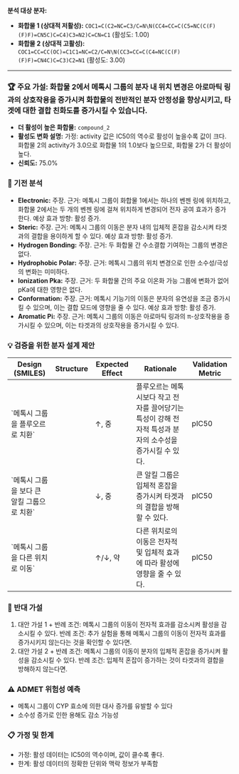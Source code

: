 **분석 대상 분자:**
- **화합물 1 (상대적 저활성):** `COC1=C(C2=NC=C3/C=N\N(CC4=CC=C(C5=NC(C(F)(F)F)=CN5C)C=C4)C3=N2)C=CN=C1` (활성도: 1.00)
- **화합물 2 (상대적 고활성):** `COC1=CC=CC(OC)=C1C1=NC=C2/C=N\N(CC3=CC=C(C4=NC(C(F)(F)F)=CN4C)C=C3)C2=N1` (활성도: 3.00)

---
### 🏆 주요 가설: 화합물 2에서 메톡시 그룹의 분자 내 위치 변경은 아로마틱 링과의 상호작용을 증가시켜 화합물의 전반적인 분자 안정성을 향상시키고, 타겟에 대한 결합 친화도를 증가시킬 수 있습니다.
- **더 활성이 높은 화합물:** `compound_2`
- **활성도 변화 설명:** 가정: activity 값은 IC50의 역수로 활성이 높을수록 값이 크다. 화합물 2의 activity가 3.0으로 화합물 1의 1.0보다 높으므로, 화합물 2가 더 활성이 높다.
- **신뢰도:** 75.0%


### 🔬 기전 분석
- **Electronic:** 주장. 근거: 메톡시 그룹이 화합물 1에서는 하나의 벤젠 링에 위치하고, 화합물 2에서는 두 개의 벤젠 링에 걸쳐 위치하게 변경되어 전자 공여 효과가 증가한다. 예상 효과 방향: 활성 증가.
- **Steric:** 주장. 근거: 메톡시 그룹의 이동은 분자 내의 입체적 혼잡을 감소시켜 타겟과의 결합을 용이하게 할 수 있다. 예상 효과 방향: 활성 증가.
- **Hydrogen Bonding:** 주장. 근거: 두 화합물 간 수소결합 기여하는 그룹의 변경은 없다.
- **Hydrophobic Polar:** 주장. 근거: 메톡시 그룹의 위치 변경으로 인한 소수성/극성의 변화는 미미하다.
- **Ionization Pka:** 주장. 근거: 두 화합물 간의 주요 이온화 가능 그룹에 변화가 없어 pKa에 대한 영향은 없다.
- **Conformation:** 주장. 근거: 메톡시 기능기의 이동은 분자의 유연성을 조금 증가시킬 수 있으며, 이는 결합 모드에 영향을 줄 수 있다. 예상 효과 방향: 활성 증가.
- **Aromatic Pi:** 주장. 근거: 메톡시 그룹의 이동은 아로마틱 링과의 π-상호작용을 증가시킬 수 있으며, 이는 타겟과의 상호작용을 증가시킬 수 있다.


### 💡 검증을 위한 분자 설계 제안
<table><thead><tr><th>Design (SMILES)</th><th>Structure</th><th>Expected Effect</th><th>Rationale</th><th>Validation Metric</th></tr></thead><tbody><tr><td>`메톡시 그룹을 플루오르로 치환`</td><td></td><td>↑, 중</td><td>플루오르는 메톡시보다 작고 전자를 끌어당기는 특성이 강해 전자적 특성과 분자의 소수성을 증가시킬 수 있다.</td><td>pIC50</td></tr><tr><td>`메톡시 그룹을 보다 큰 알킬 그룹으로 치환`</td><td></td><td>↓, 중</td><td>큰 알킬 그룹은 입체적 혼잡을 증가시켜 타겟과의 결합을 방해할 수 있다.</td><td>pIC50</td></tr><tr><td>`메톡시 그룹을 다른 위치로 이동`</td><td></td><td>↑/↓, 약</td><td>다른 위치로의 이동은 전자적 및 입체적 효과에 따라 활성에 영향을 줄 수 있다.</td><td>pIC50</td></tr></tbody></table>


### 🤔 반대 가설
1. 대안 가설 1 + 반례 조건: 메톡시 그룹의 이동이 전자적 효과를 감소시켜 활성을 감소시킬 수 있다. 반례 조건: 추가 실험을 통해 메톡시 그룹의 이동이 전자적 효과를 증가시키지 않는다는 것을 확인할 수 있다면.
2. 대안 가설 2 + 반례 조건: 메톡시 그룹의 이동이 분자의 입체적 혼잡을 증가시켜 활성을 감소시킬 수 있다. 반례 조건: 입체적 혼잡이 증가하는 것이 타겟과의 결합을 방해하지 않는다면.


### ⚠️ ADMET 위험성 예측
- 메톡시 그룹이 CYP 효소에 의한 대사 증가를 유발할 수 있다
- 소수성 증가로 인한 용해도 감소 가능성


### 📋 가정 및 한계
- 가정: 활성 데이터는 IC50의 역수이며, 값이 클수록 좋다.
- 한계: 활성 데이터의 정확한 단위와 맥락 정보가 부족함